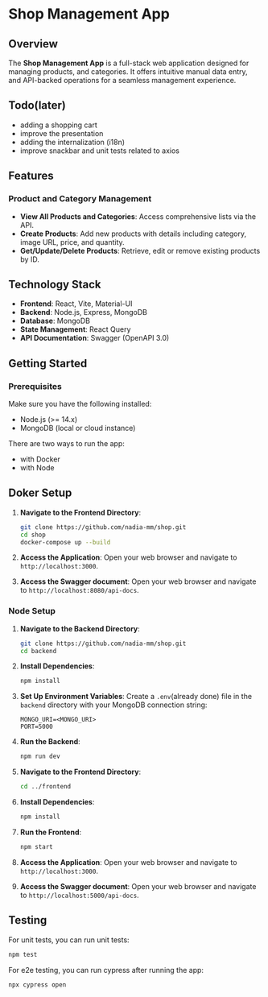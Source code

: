 # Shop Management App

## Overview

The **Shop Management App** is a full-stack web application designed for managing products, and categories. It offers intuitive manual data entry, and API-backed operations for a seamless management experience.

## Todo(later)
- adding a shopping cart
- improve the presentation
- adding the internalization (i18n)
- improve snackbar and unit tests related to axios

## Features

### Product and Category Management
- **View All Products and Categories**: Access comprehensive lists via the API.
- **Create Products**: Add new products with details including category, image URL, price, and quantity.
- **Get/Update/Delete Products**: Retrieve, edit or remove existing products by ID.

## Technology Stack

- **Frontend**: React, Vite, Material-UI
- **Backend**: Node.js, Express, MongoDB
- **Database**: MongoDB
- **State Management**: React Query
- **API Documentation**: Swagger (OpenAPI 3.0)

## Getting Started

### Prerequisites

Make sure you have the following installed:

- Node.js (>= 14.x)
- MongoDB (local or cloud instance)

There are two ways to run the app:
- with Docker
- with Node

## Doker Setup

1. **Navigate to the Frontend Directory**:
   ```bash
   git clone https://github.com/nadia-mm/shop.git
   cd shop
   docker-compose up --build
   ```

2. **Access the Application**:
   Open your web browser and navigate to `http://localhost:3000`.

3. **Access the Swagger document**:
   Open your web browser and navigate to `http://localhost:8080/api-docs`.


### Node Setup

1. **Navigate to the Backend Directory**:
   ```bash
   git clone https://github.com/nadia-mm/shop.git
   cd backend
   ```

2. **Install Dependencies**:
   ```bash
   npm install
   ```

3. **Set Up Environment Variables**:
   Create a `.env`(already done) file in the `backend` directory with your MongoDB connection string:
   ```plaintext
   MONGO_URI=<MONGO_URI>
   PORT=5000
   ```

4. **Run the Backend**:
   ```bash
   npm run dev
   ```

5. **Navigate to the Frontend Directory**:
   ```bash
   cd ../frontend
   ```

6. **Install Dependencies**:
   ```bash
   npm install
   ```

7. **Run the Frontend**:
   ```bash
   npm start
   ```

8. **Access the Application**:
   Open your web browser and navigate to `http://localhost:3000`.
   
9. **Access the Swagger document**:
   Open your web browser and navigate to `http://localhost:5000/api-docs`.

## Testing

For unit tests, you can run unit tests:

```bash
npm test
```


For e2e testing, you can run cypress after running the app:

```bash
npx cypress open